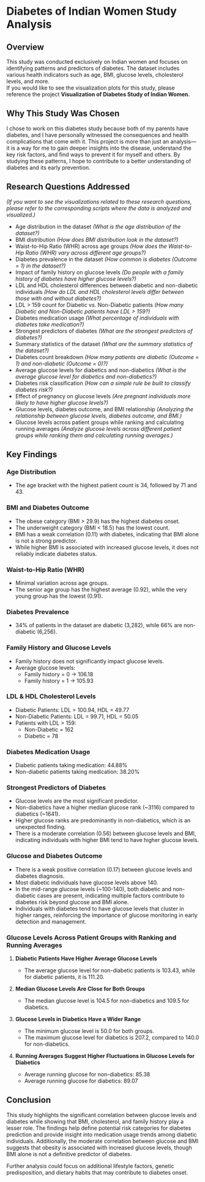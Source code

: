 # Diabetes of Indian Women Study Analysis

## Overview
This study was conducted exclusively on Indian women and focuses on identifying patterns and predictors of diabetes. The dataset includes various health indicators such as age, BMI, glucose levels, cholesterol levels, and more.  
If you would like to see the visualization plots for this study, please reference the project **Visualization of Diabetes Study of Indian Women.**

## Why This Study Was Chosen
I chose to work on this diabetes study because both of my parents have diabetes, and I have personally witnessed the consequences and health complications that come with it. This project is more than just an analysis—it is a way for me to gain deeper insights into the disease, understand the key risk factors, and find ways to prevent it for myself and others. By studying these patterns, I hope to contribute to a better understanding of diabetes and its early prevention.

## Research Questions Addressed
*(If you want to see the visualizations related to these research questions, please refer to the corresponding scripts where the data is analyzed and visualized.)*

- Age distribution in the dataset *(What is the age distribution of the dataset?)*
- BMI distribution *(How does BMI distribution look in the dataset?)*
- Waist-to-Hip Ratio (WHR) across age groups *(How does the Waist-to-Hip Ratio (WHR) vary across different age groups?)*
- Diabetes prevalence in the dataset *(How common is diabetes (Outcome = 1) in the dataset?)*
- Impact of family history on glucose levels *(Do people with a family history of diabetes have higher glucose levels?)*
- LDL and HDL cholesterol differences between diabetic and non-diabetic individuals *(How do LDL and HDL cholesterol levels differ between those with and without diabetes?)*
- LDL > 159 count for Diabetic vs. Non-Diabetic patients *(How many Diabetic and Non-Diabetic patients have LDL > 159?)*
- Diabetes medication usage *(What percentage of individuals with diabetes take medication?)*
- Strongest predictors of diabetes *(What are the strongest predictors of diabetes?)*
- Summary statistics of the dataset *(What are the summary statistics of the dataset?)*
- Diabetes count breakdown *(How many patients are diabetic (Outcome = 1) and non-diabetic (Outcome = 0)?)* 
- Average glucose levels for diabetics and non-diabetics *(What is the average glucose level for diabetics and non-diabetics?)*
- Diabetes risk classification *(How can a simple rule be built to classify diabetes risk?)*
- Effect of pregnancy on glucose levels *(Are pregnant individuals more likely to have higher glucose levels?)*
- Glucose levels, diabetes outcome, and BMI relationship *(Analyzing the relationship between glucose levels, diabetes outcome, and BMI.)*
- Glucose levels across patient groups while ranking and calculating running averages *(Analyze glucose levels across different patient groups while ranking them and calculating running averages.)*

## Key Findings

### Age Distribution
- The age bracket with the highest patient count is 34, followed by 71 and 43.

### BMI and Diabetes Outcome
- The obese category (BMI > 29.9) has the highest diabetes onset.
- The underweight category (BMI < 18.5) has the lowest count.
- BMI has a weak correlation (0.11) with diabetes, indicating that BMI alone is not a strong predictor.
- While higher BMI is associated with increased glucose levels, it does not reliably indicate diabetes status.

### Waist-to-Hip Ratio (WHR)
- Minimal variation across age groups.
- The senior age group has the highest average (0.92), while the very young group has the lowest (0.91).

### Diabetes Prevalence
- 34% of patients in the dataset are diabetic (3,282), while 66% are non-diabetic (6,256).

### Family History and Glucose Levels
- Family history does not significantly impact glucose levels.
- Average glucose levels:
  - Family history = 0 → 106.18
  - Family history = 1 → 105.93

### LDL & HDL Cholesterol Levels
- Diabetic Patients: LDL = 100.94, HDL = 49.77
- Non-Diabetic Patients: LDL = 99.71, HDL = 50.05
- Patients with LDL > 159:
  - Non-Diabetic = 162
  - Diabetic = 78

### Diabetes Medication Usage
- Diabetic patients taking medication: 44.88%
- Non-diabetic patients taking medication: 38.20%

### Strongest Predictors of Diabetes
- Glucose levels are the most significant predictor.
- Non-diabetics have a higher median glucose rank (~3116) compared to diabetics (~1641).
- Higher glucose ranks are predominantly in non-diabetics, which is an unexpected finding.
- There is a moderate correlation (0.56) between glucose levels and BMI, indicating individuals with higher BMI tend to have higher glucose levels.

### Glucose and Diabetes Outcome
- There is a weak positive correlation (0.17) between glucose levels and diabetes diagnosis.
- Most diabetic individuals have glucose levels above 140.
- In the mid-range glucose levels (~100-140), both diabetic and non-diabetic cases are present, indicating multiple factors contribute to diabetes risk beyond glucose and BMI alone.
- Individuals with diabetes tend to have glucose levels that cluster in higher ranges, reinforcing the importance of glucose monitoring in early detection and management.

### Glucose Levels Across Patient Groups with Ranking and Running Averages
1. **Diabetic Patients Have Higher Average Glucose Levels**  
   - The average glucose level for non-diabetic patients is 103.43, while for diabetic patients, it is 111.20.

2. **Median Glucose Levels Are Close for Both Groups**  
   - The median glucose level is 104.5 for non-diabetics and 109.5 for diabetics.

3. **Glucose Levels in Diabetics Have a Wider Range**  
   - The minimum glucose level is 50.0 for both groups.
   - The maximum glucose level for diabetics is 207.2, compared to 140.0 for non-diabetics.

4. **Running Averages Suggest Higher Fluctuations in Glucose Levels for Diabetics**  
   - Average running glucose for non-diabetics: 85.38  
   - Average running glucose for diabetics: 89.07

## Conclusion
This study highlights the significant correlation between glucose levels and diabetes while showing that BMI, cholesterol, and family history play a lesser role. The findings help define potential risk categories for diabetes prediction and provide insight into medication usage trends among diabetic individuals. Additionally, the moderate correlation between glucose and BMI suggests that obesity is associated with increased glucose levels, though BMI alone is not a definitive predictor of diabetes.

Further analysis could focus on additional lifestyle factors, genetic predisposition, and dietary habits that may contribute to diabetes onset.
